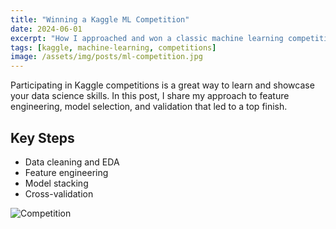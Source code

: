 ```yaml
---
title: "Winning a Kaggle ML Competition"
date: 2024-06-01
excerpt: "How I approached and won a classic machine learning competition."
tags: [kaggle, machine-learning, competitions]
image: /assets/img/posts/ml-competition.jpg
---
```


Participating in Kaggle competitions is a great way to learn and showcase your data science skills. In this post, I share my approach to feature engineering, model selection, and validation that led to a top finish.

## Key Steps
- Data cleaning and EDA
- Feature engineering
- Model stacking
- Cross-validation

![Competition](../assets/img/posts/ml-competition.jpg) 